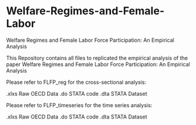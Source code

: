 # Welfare-Regimes-and-Female-Labor
Welfare Regimes and Female Labor Force Participation: An Empirical Analysis

This Repository contains all files to replicated the empirical analysis of the paper Welfare Regimes and Female Labor Force Participation: An Empirical Analysis

Please refer to FLFP_reg for the cross-sectional analysis:

.xlxs Raw OECD Data
.do STATA code
.dta STATA Dataset


Please refer to FLFP_timeseries for the time series analysis:

.xlxs Raw OECD Data
.do STATA code
.dta STATA Dataset
